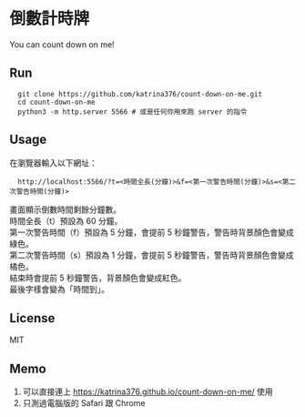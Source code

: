 # 倒數計時牌
You can count down on me!

## Run
```
  git clone https://github.com/katrina376/count-down-on-me.git
  cd count-down-on-me
  python3 -m http.server 5566 # 或是任何你用來跑 server 的指令
```

## Usage
在瀏覽器輸入以下網址：
```
  http://localhost:5566/?t=<時間全長(分鐘)>&f=<第一次警告時間(分鐘)>&s=<第二次警告時間(分鐘)>
```
畫面顯示倒數時間剩餘分鐘數。  
時間全長（t）預設為 60 分鐘。  
第一次警告時間（f）預設為 5 分鐘，會提前 5 秒鐘警告，警告時背景顏色會變成綠色。  
第二次警告時間（s）預設為 1 分鐘，會提前 5 秒鐘警告，警告時背景顏色會變成橘色。  
結束時會提前 5 秒鐘警告，背景顏色會變成紅色。  
最後字樣會變為「時間到」。  

## License
MIT

## Memo
1. 可以直接連上 https://katrina376.github.io/count-down-on-me/ 使用
2. 只測過電腦版的 Safari 跟 Chrome
